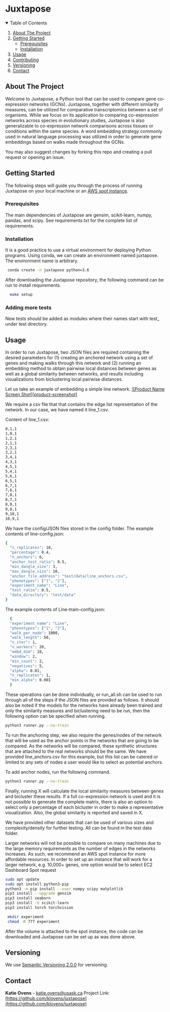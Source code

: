 # Juxtapose

<!-- TABLE OF CONTENTS -->
<details open="open">
  <summary>Table of Contents</summary>
  <ol>
    <li>
      <a href="#about-the-project">About The Project</a>
    </li>
    <li>
      <a href="#getting-started">Getting Started</a>
      <ul>
        <li><a href="#prerequisites">Prerequisites</a></li>
        <li><a href="#installation">Installation</a></li>
      </ul>
    </li>
    <li><a href="#usage">Usage</a></li>
    <li><a href="#contributing">Contributing</a></li>
    <li><a href="#versioning">Versioning</a></li>
    <li><a href="#contact">Contact</a></li>
  </ol>
</details>



<!-- ABOUT THE PROJECT -->
## About The Project

Welcome to Juxtapose, a Python tool that can be used to compare gene co-expression networks (GCNs). Juxtapose, together with different similarity measures, can be utilized for comparative transcriptomics between a set of organisms. While we focus on its application to comparing co-expression networks across species in evolutionary studies, Juxtapose is also generalizable to co-expression network comparisons across tissues or conditions within the same species. A word embedding strategy commonly used in natural language processing was utilized in order to generate gene embeddings based on walks made throughout the GCNs. 

You may also suggest changes by forking this repo and creating a pull request or opening an issue. 

<!-- GETTING STARTED -->
## Getting Started

The following steps will guide you through the process of running Juxtapose on your local machine or an [AWS spot instance](https://aws.amazon.com/ec2/spot/?cards.sort-by=item.additionalFields.startDateTime&cards.sort-order=asc).

### Prerequisites

The main dependencies of Juxtapose are gensim, scikit-learn, numpy, pandas, and scipy. See requirements.txt for the complete list of requirements.

### Installation

It is a good practice to use a virtual environment for deploying Python programs. Using conda, we can create an environment named juxtapose. The environment name is arbitrary.
 ```sh
  conda create -n juxtapose python=3.6
  ```

After downloading the Juxtapose repository, the following command can be run to install requirements.
```sh
  make setup
  ```
  ### Adding more tests

New tests should be added as modules where their names start with test_ under test directory.

<!-- USAGE EXAMPLES -->
## Usage

In order to run Juxtapose, two JSON files are required containing the desired parameters for (1) creating an anchored network using a set of genes and making walks through this network and (2) running an embedding method to obtain pairwise local distances between genes as well as a global similarity between networks, and results including visualizations from biclustering local pairwise distances. 

Let us take an example of embedding a simple line network.
[![Product Name Screen Shot][product-screenshot]](https://example.com)

We require a csv file that that contains the edge list representation of the network. In our case, we have named it line_1.csv.

Content of line_1.csv:
```sh
0,1,1
1,0,1
1,2,1
2,1,1
2,3,1
3,2,1
3,4,1
4,3,1
4,5,1
5,4,1
5,6,1
6,5,1
6,7,1
7,6,1
7,8,1
8,7,1
8,9,1
9,8,1
9,10,1
10,9,1
  ```
We have the config/JSON files stored in the config folder.
The example contents of line-config.json:
```sh
{
  "n_replicates": 10,
  "percentage": 0.4,
  "n_anchors": 6,
  "anchor_test_ratio": 0.5,
  "min_dangle_size": 3,
  "max_dangle_size": 10,
  "anchor_file_address": "test/data/line_anchors.csv",
  "phenotypes": ["1", "2"],
  "experiment_name": "Line",
  "test_ratio": 0.5,
  "data_directory": "test/data"
}
```

The example contents of Line-train-config.json:
```sh
  {
  "experiment_name": "Line",
  "phenotypes": ["1", "2"],
  "walk_per_node": 1000,
  "walk_length": 50,
  "n_iter": 1,
  "n_workers": 20,
  "embd_dim": 10,
  "window": 2,
  "min_count": 2,
  "negatives": 5,
  "alpha": 0.01,
  "n_replicates": 1,
  "min_alpha": 0.001
  }
  ```
These operations can be done individually, or run_all.sh can be used to run through all of the steps if the JSON files are provided as follows. It should also be noted if the models for the networks have already been trained and only the similarity measures and biclustering need to be run, then the following option can be specified when running.
```sh
python3 runner.py --no-train
```

To run the anchoring step, we also require the genes/nodes of the network that will be used as the anchor points in the networks that are going to be compared. As the networks will be compared, these synthetic structures that are attached to the real networks should be the same. We have provided line_anchors.csv for this example, but this list can be catered or limited to any sets of nodes a user would like to select as potential anchors.

To add anchor nodes, run the following command.
```sh
python3 runner.py --no-train
``` 
Finally, running X will calculate the local similarity measures between genes and bicluster these results. If a full co-expression network is used and it is not possible to generate the complete matrix, there is also an option to select only a percentage of each bicluster in order to make a representative visualization. Also, the global similarity is reported and saved in X.

We have provided other datasets that can be used of various sizes and complexity/density for further testing. All can be found in the test data folder.

Larger networks will not be possible to compare on many machines due to the large memory requirements as the number of edges in the networks increases. As such, we recommend an AWS spot instance for more affordable resources. In order to set up an instance that will work for a larger network, e.g. 10,000+ genes, one option would be to select 
EC2 Dashboard
Spot request

```sh
sudo apt update
sudo apt install python3-pip
python3 -m pip install --user numpy scipy matplotlib
pip3 install --upgrade gensim
pip3 install seaborn
pip3 install -U scikit-learn
pip3 install torch torchvision
 ```

```sh
 mkdir experiment
 chmod -R 777 experiment
 ```
 After the volume is attached to the spot instance, the code can be downloaded and Juxtapose can be set up as was done above.

<!-- Versioning -->
## Versioning

We use [Semantic Versioning 2.0.0](http://semver.org/) for versioning.


<!-- CONTACT -->
## Contact

**Katie Ovens** - katie.ovens@usask.ca
Project Link: [https://github.com/klovens/juxtapose](https://github.com/klovens/juxtapose)
